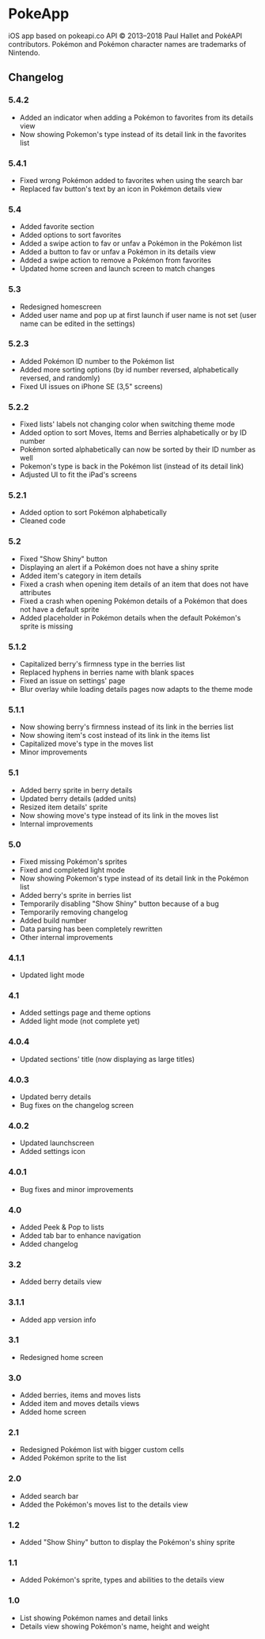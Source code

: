 # PokeApp
iOS app based on pokeapi.co API © 2013–2018 Paul Hallet and PokéAPI contributors. Pokémon and Pokémon character names are trademarks of Nintendo.

## Changelog

### 5.4.2
- Added an indicator when adding a Pokémon to favorites from its details view
- Now showing Pokemon's type instead of its detail link in the favorites list

### 5.4.1
- Fixed wrong Pokémon added to favorites when using the search bar 
- Replaced fav button's text by an icon in Pokémon details view

### 5.4
- Added favorite section
- Added options to sort favorites
- Added a swipe action to fav or unfav a Pokémon in the Pokémon list
- Added a button to fav or unfav a Pokémon in its details view
- Added a swipe action to remove a Pokémon from favorites
- Updated home screen and launch screen to match changes

### 5.3
- Redesigned homescreen
- Added user name and pop up at first launch if user name is not set (user name can be edited in the settings)

### 5.2.3
- Added Pokémon ID number to the Pokémon list
- Added more sorting options (by id number reversed, alphabetically reversed, and randomly)
- Fixed UI issues on iPhone SE (3,5" screens)

### 5.2.2
- Fixed lists' labels not changing color when switching theme mode
- Added option to sort Moves, Items and Berries alphabetically or by ID number
- Pokémon sorted alphabetically can now be sorted by their ID number as well
- Pokemon's type is back in the Pokémon list (instead of its detail link)
- Adjusted UI to fit the iPad's screens

### 5.2.1
- Added option to sort Pokémon alphabetically
- Cleaned code

### 5.2
- Fixed "Show Shiny" button
- Displaying an alert if a Pokémon does not have a shiny sprite
- Added item's category in item details
- Fixed a crash when opening item details of an item that does not have attributes
- Fixed a crash when opening Pokémon details of a Pokémon that does not have a default sprite
- Added placeholder in Pokémon details when the default Pokémon's sprite is missing

### 5.1.2
- Capitalized berry's firmness type in the berries list
- Replaced hyphens in berries name with blank spaces
- Fixed an issue on settings' page
- Blur overlay while loading details pages now adapts to the theme mode

### 5.1.1
- Now showing berry's firmness instead of its link in the berries list
- Now showing item's cost instead of its link in the items list
- Capitalized move's type in the moves list
- Minor improvements

### 5.1
- Added berry sprite in berry details
- Updated berry details (added units)
- Resized item details' sprite
- Now showing move's type instead of its link in the moves list
- Internal improvements

### 5.0
- Fixed missing Pokémon's sprites
- Fixed and completed light mode
- Now showing Pokemon's type instead of its detail link in the Pokémon list
- Added berry's sprite in berries list
- Temporarily disabling "Show Shiny" button because of a bug
- Temporarily removing changelog
- Added build number
- Data parsing has been completely rewritten
- Other internal improvements 

### 4.1.1
- Updated light mode

### 4.1
- Added settings page and theme options
- Added light mode (not complete yet)

### 4.0.4
- Updated sections' title (now displaying as large titles)

### 4.0.3
- Updated berry details
- Bug fixes on the changelog screen

### 4.0.2
- Updated launchscreen
- Added settings icon

### 4.0.1
- Bug fixes and minor improvements

### 4.0
- Added Peek & Pop to lists
- Added tab bar to enhance navigation
- Added changelog

### 3.2
- Added berry details view

### 3.1.1
- Added app version info

### 3.1
- Redesigned home screen

### 3.0
- Added berries, items and moves lists
- Added item and moves details views
- Added home screen

### 2.1
- Redesigned Pokémon list with bigger custom cells
- Added Pokémon sprite to the list

### 2.0
- Added search bar
- Added the Pokémon's moves list to the details view

### 1.2
- Added "Show Shiny" button to display the Pokémon's shiny sprite

### 1.1
- Added Pokémon's sprite, types and abilities to the details view

### 1.0
- List showing Pokémon names and detail links
- Details view showing Pokémon's name, height and weight
